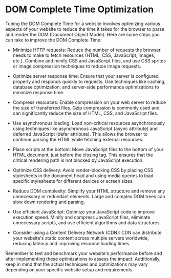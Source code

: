 # DOM Complete Time Optimization

Tuning the DOM Complete Time for a website involves optimizing various aspects of your website to reduce the time it takes for the browser to parse and render the DOM (Document Object Model). Here are some steps you can take to improve the DOM Complete Time:

- Minimize HTTP requests: Reduce the number of requests the browser needs to make to fetch resources (HTML, CSS, JavaScript, images, etc.). Combine and minify CSS and JavaScript files, and use CSS sprites or image compression techniques to reduce image requests.

- Optimize server response time: Ensure that your server is configured properly and responds quickly to requests. Use techniques like caching, database optimization, and server-side performance optimizations to minimize response time.

- Compress resources: Enable compression on your web server to reduce the size of transferred files. Gzip compression is commonly used and can significantly reduce the size of HTML, CSS, and JavaScript files.

- Use asynchronous loading: Load non-critical resources asynchronously using techniques like asynchronous JavaScript (async attribute) and deferred JavaScript (defer attribute). This allows the browser to continue parsing the HTML while fetching external resources.

- Place scripts at the bottom: Move JavaScript files to the bottom of your HTML document, just before the closing </body> tag. This ensures that the critical rendering path is not blocked by JavaScript execution.

- Optimize CSS delivery: Avoid render-blocking CSS by placing CSS stylesheets in the document head and using media queries to load specific stylesheets for different devices or screen sizes.

- Reduce DOM complexity: Simplify your HTML structure and remove any unnecessary or redundant elements. Large and complex DOM trees can slow down rendering and parsing.

- Use efficient JavaScript: Optimize your JavaScript code to improve execution speed. Minify and compress JavaScript files, eliminate unnecessary scripts, and use efficient algorithms and data structures.

- Consider using a Content Delivery Network (CDN): CDN can distribute your website's static content across multiple servers worldwide, reducing latency and improving resource loading times.

Remember to test and benchmark your website's performance before and after implementing these optimizations to assess the impact. Additionally, keep in mind that the actual techniques and optimizations may vary depending on your specific website setup and requirements.
